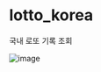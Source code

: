# lotto_korea

국내 로또 기록 조회

![image](https://github.com/hanescargot/lotto_korea/assets/84563848/119b2662-6aa1-4265-b4f9-02833777612a)

